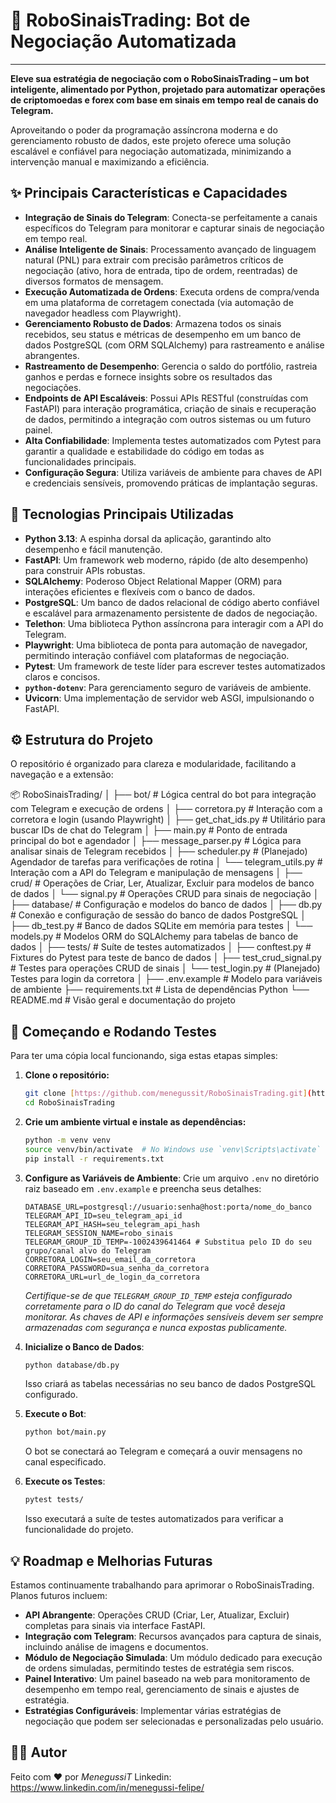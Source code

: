 # 🤖 RoboSinaisTrading: Bot de Negociação Automatizada

---

**Eleve sua estratégia de negociação com o RoboSinaisTrading – um bot inteligente, alimentado por Python, projetado para automatizar operações de criptomoedas e forex com base em sinais em tempo real de canais do Telegram.**

Aproveitando o poder da programação assíncrona moderna e do gerenciamento robusto de dados, este projeto oferece uma solução escalável e confiável para negociação automatizada, minimizando a intervenção manual e maximizando a eficiência.

## ✨ **Principais Características e Capacidades**

* **Integração de Sinais do Telegram**: Conecta-se perfeitamente a canais específicos do Telegram para monitorar e capturar sinais de negociação em tempo real.
* **Análise Inteligente de Sinais**: Processamento avançado de linguagem natural (PNL) para extrair com precisão parâmetros críticos de negociação (ativo, hora de entrada, tipo de ordem, reentradas) de diversos formatos de mensagem.
* **Execução Automatizada de Ordens**: Executa ordens de compra/venda em uma plataforma de corretagem conectada (via automação de navegador headless com Playwright).
* **Gerenciamento Robusto de Dados**: Armazena todos os sinais recebidos, seu status e métricas de desempenho em um banco de dados PostgreSQL (com ORM SQLAlchemy) para rastreamento e análise abrangentes.
* **Rastreamento de Desempenho**: Gerencia o saldo do portfólio, rastreia ganhos e perdas e fornece insights sobre os resultados das negociações.
* **Endpoints de API Escaláveis**: Possui APIs RESTful (construídas com FastAPI) para interação programática, criação de sinais e recuperação de dados, permitindo a integração com outros sistemas ou um futuro painel.
* **Alta Confiabilidade**: Implementa testes automatizados com Pytest para garantir a qualidade e estabilidade do código em todas as funcionalidades principais.
* **Configuração Segura**: Utiliza variáveis de ambiente para chaves de API e credenciais sensíveis, promovendo práticas de implantação seguras.

## 🚀 **Tecnologias Principais Utilizadas**

* **Python 3.13**: A espinha dorsal da aplicação, garantindo alto desempenho e fácil manutenção.
* **FastAPI**: Um framework web moderno, rápido (de alto desempenho) para construir APIs robustas.
* **SQLAlchemy**: Poderoso Object Relational Mapper (ORM) para interações eficientes e flexíveis com o banco de dados.
* **PostgreSQL**: Um banco de dados relacional de código aberto confiável e escalável para armazenamento persistente de dados de negociação.
* **Telethon**: Uma biblioteca Python assíncrona para interagir com a API do Telegram.
* **Playwright**: Uma biblioteca de ponta para automação de navegador, permitindo interação confiável com plataformas de negociação.
* **Pytest**: Um framework de teste líder para escrever testes automatizados claros e concisos.
* **`python-dotenv`**: Para gerenciamento seguro de variáveis de ambiente.
* **Uvicorn**: Uma implementação de servidor web ASGI, impulsionando o FastAPI.

## ⚙️ **Estrutura do Projeto**

O repositório é organizado para clareza e modularidade, facilitando a navegação e a extensão:


📦 RoboSinaisTrading/
│
├── bot/                       # Lógica central do bot para integração com Telegram e execução de ordens
│   ├── corretora.py           # Interação com a corretora e login (usando Playwright)
│   ├── get_chat_ids.py        # Utilitário para buscar IDs de chat do Telegram
│   ├── main.py                # Ponto de entrada principal do bot e agendador
│   ├── message_parser.py      # Lógica para analisar sinais de Telegram recebidos
│   ├── scheduler.py           # (Planejado) Agendador de tarefas para verificações de rotina
│   └── telegram_utils.py      # Interação com a API do Telegram e manipulação de mensagens
│
├── crud/                      # Operações de Criar, Ler, Atualizar, Excluir para modelos de banco de dados
│   └── signal.py              # Operações CRUD para sinais de negociação
│
├── database/                  # Configuração e modelos do banco de dados
│   ├── db.py                  # Conexão e configuração de sessão do banco de dados PostgreSQL
│   ├── db_test.py             # Banco de dados SQLite em memória para testes
│   └── models.py              # Modelos ORM do SQLAlchemy para tabelas de banco de dados
│
├── tests/                     # Suíte de testes automatizados
│   ├── conftest.py            # Fixtures do Pytest para teste de banco de dados
│   ├── test_crud_signal.py    # Testes para operações CRUD de sinais
│   └── test_login.py          # (Planejado) Testes para login da corretora
│
├── .env.example               # Modelo para variáveis de ambiente
├── requirements.txt           # Lista de dependências Python
└── README.md                  # Visão geral e documentação do projeto

## 🧪 **Começando e Rodando Testes**

Para ter uma cópia local funcionando, siga estas etapas simples:

1.  **Clone o repositório:**
    ```bash
    git clone [https://github.com/menegussit/RoboSinaisTrading.git](https://github.com/menegussit/RoboSinaisTrading.git)
    cd RoboSinaisTrading
    ```
2.  **Crie um ambiente virtual e instale as dependências:**
    ```bash
    python -m venv venv
    source venv/bin/activate  # No Windows use `venv\Scripts\activate`
    pip install -r requirements.txt
    ```
3.  **Configure as Variáveis de Ambiente**:
    Crie um arquivo `.env` no diretório raiz baseado em `.env.example` e preencha seus detalhes:

    ```env
    DATABASE_URL=postgresql://usuario:senha@host:porta/nome_do_banco
    TELEGRAM_API_ID=seu_telegram_api_id
    TELEGRAM_API_HASH=seu_telegram_api_hash
    TELEGRAM_SESSION_NAME=robo_sinais
    TELEGRAM_GROUP_ID_TEMP=-1002439641464 # Substitua pelo ID do seu grupo/canal alvo do Telegram
    CORRETORA_LOGIN=seu_email_da_corretora
    CORRETORA_PASSWORD=sua_senha_da_corretora
    CORRETORA_URL=url_de_login_da_corretora
    ```
    *Certifique-se de que `TELEGRAM_GROUP_ID_TEMP` esteja configurado corretamente para o ID do canal do Telegram que você deseja monitorar.*
    *As chaves de API e informações sensíveis devem ser sempre armazenadas com segurança e nunca expostas publicamente.*

4.  **Inicialize o Banco de Dados**:
    ```bash
    python database/db.py
    ```
    Isso criará as tabelas necessárias no seu banco de dados PostgreSQL configurado.

5.  **Execute o Bot**:
    ```bash
    python bot/main.py
    ```
    O bot se conectará ao Telegram e começará a ouvir mensagens no canal especificado.

6.  **Execute os Testes**:
    ```bash
    pytest tests/
    ```
    Isso executará a suíte de testes automatizados para verificar a funcionalidade do projeto.

## 💡 **Roadmap e Melhorias Futuras**

Estamos continuamente trabalhando para aprimorar o RoboSinaisTrading. Planos futuros incluem:

* **API Abrangente**: Operações CRUD (Criar, Ler, Atualizar, Excluir) completas para sinais via interface FastAPI.
* **Integração com Telegram**: Recursos avançados para captura de sinais, incluindo análise de imagens e documentos.
* **Módulo de Negociação Simulada**: Um módulo dedicado para execução de ordens simuladas, permitindo testes de estratégia sem riscos.
* **Painel Interativo**: Um painel baseado na web para monitoramento de desempenho em tempo real, gerenciamento de sinais e ajustes de estratégia.
* **Estratégias Configuráveis**: Implementar várias estratégias de negociação que podem ser selecionadas e personalizadas pelo usuário.

## 🧑‍💻 **Autor**

Feito com ❤️ por *MenegussiT*
Linkedin: https://www.linkedin.com/in/menegussi-felipe/
